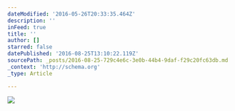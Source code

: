 ```yaml
---
dateModified: '2016-05-26T20:33:35.464Z'
description: ''
inFeed: true
title: ''
author: []
starred: false
datePublished: '2016-08-25T13:10:22.119Z'
sourcePath: _posts/2016-08-25-729c4e6c-3e0b-44b4-9daf-f29c20fc63db.md
_context: 'http://schema.org'
_type: Article

---
```

![](https://the-grid-user-content.s3-us-west-2.amazonaws.com/864dcecc-a4d8-428c-9abf-838092f9ca35.jpg)